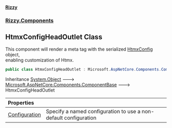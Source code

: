 #### [Rizzy](index.md 'index')
### [Rizzy.Components](Rizzy.Components.md 'Rizzy.Components')

## HtmxConfigHeadOutlet Class

This component will render a meta tag with the serialized [HtmxConfig](Rizzy.HtmxConfig.md 'Rizzy.HtmxConfig') object,  
enabling customization of Htmx.

```csharp
public class HtmxConfigHeadOutlet : Microsoft.AspNetCore.Components.ComponentBase
```

Inheritance [System.Object](https://docs.microsoft.com/en-us/dotnet/api/System.Object 'System.Object') &#129106; [Microsoft.AspNetCore.Components.ComponentBase](https://docs.microsoft.com/en-us/dotnet/api/Microsoft.AspNetCore.Components.ComponentBase 'Microsoft.AspNetCore.Components.ComponentBase') &#129106; HtmxConfigHeadOutlet

| Properties | |
| :--- | :--- |
| [Configuration](Rizzy.Components.HtmxConfigHeadOutlet.Configuration.md 'Rizzy.Components.HtmxConfigHeadOutlet.Configuration') | Specify a named configuration to use a non-default configuration |
